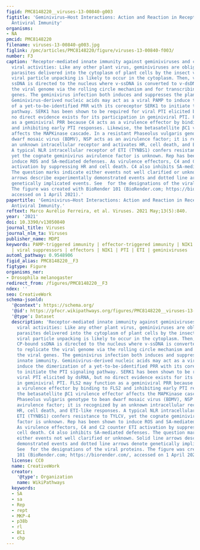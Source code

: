 ```yaml
---
figid: PMC8148220__viruses-13-00840-g003
figtitle: 'Geminivirus–Host Interactions: Action and Reaction in Receptor-Mediated
  Antiviral Immunity'
organisms:
- NA
pmcid: PMC8148220
filename: viruses-13-00840-g003.jpg
figlink: /pmc/articles/PMC8148220/figure/viruses-13-00840-f003/
number: F3
caption: 'Receptor-mediated innate immunity against geminiviruses and counterdefensive
  viral activities: Like any other plant virus, geminiviruses are obligate intracellular
  parasites delivered into the cytoplasm of plant cells by the insect vector. The
  viral particle unpacking is likely to occur in the cytoplasm. Then, viral (v) CP-bound
  ssDNA is directed to the nucleus where v-ssDNA is converted to v-dsDNA to replicate
  the viral genome via the rolling circle mechanism and for transcribing the viral
  genes. The geminivirus infection both induces and suppresses the plant innate immunity.
  Geminivirus-derived nucleic acids may act as a viral PAMP to induce the dimerization
  of a yet-to-be-identified PRR with its coreceptor SERK1 to initiate the PTI signaling
  pathway. SERK1 has been shown to be required for viral PTI elicited by dsRNA, but
  no direct evidence exists for its participation in geminiviral PTI. FLS2 may function
  as a geminiviral PRR because C4 acts as a virulence effector by binding to FLS2
  and inhibiting early PTI responses. Likewise, the betasatellite βC1 virulence effector
  affects the MAPKinase cascade. In a resistant Phaseolus vulgaris genotype to bean
  dwarf mosaic virus (BDMV), NSP acts as an avirulence factor; it is recognized by
  an unknown intracellular receptor and activates HR, cell death, and ETI-like responses.
  A typical NLR intracellular receptor of ETI (TYNBS1) confers resistance to TYLCV,
  yet the cognate geminivirus avirulence factor is unknown. Rep has been shown to
  induce ROS and SA-mediated defenses. As virulence effectors, C4 and C2 counter ETI
  activation by suppressing HR and cell death. C4 also inhibits SA-mediated defenses.
  The question marks indicate either events not well clarified or unknown. Solid line
  arrows describe experimentally demonstrated events and dotted line arrows denote
  genetically implicated events. See  for the designations of the viral proteins.
  The figure was created with BioRender 101 (BioRender.com; https://biorender.com/,
  accessed on 1 April 2021).'
papertitle: 'Geminivirus–Host Interactions: Action and Reaction in Receptor-Mediated
  Antiviral Immunity.'
reftext: Marco Aurélio Ferreira, et al. Viruses. 2021 May;13(5):840.
year: '2021'
doi: 10.3390/v13050840
journal_title: Viruses
journal_nlm_ta: Viruses
publisher_name: MDPI
keywords: PAMP-triggered immunity | effector-triggered immunity | NIK1 antiviral defense
  | viral suppressors | effectors | NIK1 | PTI | ETI | geminiviruses
automl_pathway: 0.9548906
figid_alias: PMC8148220__F3
figtype: Figure
organisms_ner:
- Drosophila melanogaster
redirect_from: /figures/PMC8148220__F3
ndex: ''
seo: CreativeWork
schema-jsonld:
  '@context': https://schema.org/
  '@id': https://pfocr.wikipathways.org/figures/PMC8148220__viruses-13-00840-g003.html
  '@type': Dataset
  description: 'Receptor-mediated innate immunity against geminiviruses and counterdefensive
    viral activities: Like any other plant virus, geminiviruses are obligate intracellular
    parasites delivered into the cytoplasm of plant cells by the insect vector. The
    viral particle unpacking is likely to occur in the cytoplasm. Then, viral (v)
    CP-bound ssDNA is directed to the nucleus where v-ssDNA is converted to v-dsDNA
    to replicate the viral genome via the rolling circle mechanism and for transcribing
    the viral genes. The geminivirus infection both induces and suppresses the plant
    innate immunity. Geminivirus-derived nucleic acids may act as a viral PAMP to
    induce the dimerization of a yet-to-be-identified PRR with its coreceptor SERK1
    to initiate the PTI signaling pathway. SERK1 has been shown to be required for
    viral PTI elicited by dsRNA, but no direct evidence exists for its participation
    in geminiviral PTI. FLS2 may function as a geminiviral PRR because C4 acts as
    a virulence effector by binding to FLS2 and inhibiting early PTI responses. Likewise,
    the betasatellite βC1 virulence effector affects the MAPKinase cascade. In a resistant
    Phaseolus vulgaris genotype to bean dwarf mosaic virus (BDMV), NSP acts as an
    avirulence factor; it is recognized by an unknown intracellular receptor and activates
    HR, cell death, and ETI-like responses. A typical NLR intracellular receptor of
    ETI (TYNBS1) confers resistance to TYLCV, yet the cognate geminivirus avirulence
    factor is unknown. Rep has been shown to induce ROS and SA-mediated defenses.
    As virulence effectors, C4 and C2 counter ETI activation by suppressing HR and
    cell death. C4 also inhibits SA-mediated defenses. The question marks indicate
    either events not well clarified or unknown. Solid line arrows describe experimentally
    demonstrated events and dotted line arrows denote genetically implicated events.
    See  for the designations of the viral proteins. The figure was created with BioRender
    101 (BioRender.com; https://biorender.com/, accessed on 1 April 2021).'
  license: CC0
  name: CreativeWork
  creator:
    '@type': Organization
    name: WikiPathways
  keywords:
  - SA
  - sa
  - Rep
  - rept
  - MKP-4
  - p38b
  - rl
  - BC1
  - chp
---
```

